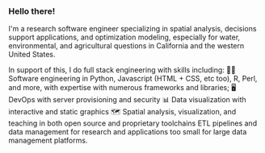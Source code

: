 ### Hello there!

I'm a research software engineer specializing in spatial analysis, decisions support applications, and optimization modeling, especially for water, environmental, and agricultural questions in California and the western United States.

In support of this, I do full stack engineering with skills including:
📀🐍 Software engineering in Python, Javascript (HTML + CSS, etc too), R, Perl, and more, with expertise with numerous frameworks and libraries;
🖥 DevOps with server provisioning and security
📊 Data visualization with interactive and static graphics
🗺 Spatial analysis, visualization, and teaching in both open source and proprietary toolchains
 ETL pipelines and data management for research and applications too small for large data management platforms.

<!--
**nickrsan/nickrsan** is a ✨ _special_ ✨ repository because its `README.md` (this file) appears on your GitHub profile.

Here are some ideas to get you started:

- 🔭 I’m currently working on ...
- 🌱 I’m currently learning ...
- 👯 I’m looking to collaborate on ...
- 🤔 I’m looking for help with ...
- 💬 Ask me about ...
- 📫 How to reach me: ...
- 😄 Pronouns: ...
- ⚡ Fun fact: ...
-->
